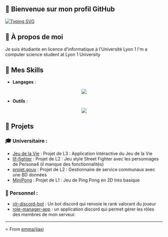 ## 👋 Bienvenue sur mon profil GitHub
[![Typing SVG](https://readme-typing-svg.demolab.com/?font=Raleway&color=FFFFFF&repeat=true&random=true&lines=Hey+you%2C+i'm+emma+(jiaxi))](https://git.io/typing-svg)


## 🎈 À propos de moi
Je suis étudiante en licence d'informatique à l'Université Lyon 1
I'm a computer science student at Lyon 1 University

## 🔧 Mes Skills

- **Langages** :
<p align="center">
  <img src="https://skillicons.dev/icons?i=c,cpp,html,css,php,py,java&theme=dark" />
</p>

- **Outils** :
<p align="center">
  <img src="https://skillicons.dev/icons?i=idea,vscode&theme=dark&perline=4" />
  </a>
</p>



## 🚀 Projets
### 🎓 Universitaire : 
- [Jeu de la Vie](https://github.com/emmamrgn/JeuDeLaVie) : Projet de L3 : Application Intéractive du Jeu de la Vie
- [lif-fighter](https://github.com/emmamrgn/lif-fighter) : Projet de L2 : Jeu style Street Fighter avec les personnages de Persona4 (il manque des fonctionnalités)
- [projet.gouv](https://github.com/emmamrgn/service.gouv) : Projet de L2 : Gestionnaire de service communaux avec une BD données
- [MiniPong](https://github.com/emmamrgn/MiniPong) : Projet de L1 : Jeu de Ping Pong en 2D très basique


### 🌄 Personnel :
- [vlr-discord-bot](https://github.com/emmamrgn/valorant-discord-bot)   : Un bot discord qui renvoie le rank valorant du joueur
- [role-manager-app](https://github.com/emmamrgn/manager-role-app)      : un application discord qui permet gérer les rôles des membres de mon serveur.

<!--

## 📈 Statistiques GitHub
![Statistiques GitHub](https://github-readme-stats.vercel.app/api?username=emmamrgn&show_icons=true&theme=radical)

-->
---
⭐️ From [emma/jiaxi](https://github.com/emmamrgn)
